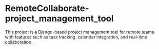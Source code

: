 # RemoteCollaborate-project_management_tool
This project is a Django-based project management tool for remote teams with features such as task tracking, calendar integration, and real-time collaboration.
